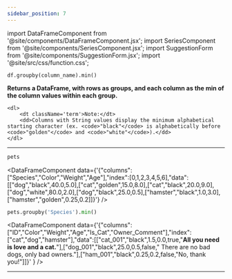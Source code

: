 ```yaml
---
sidebar_position: 7
---
```


import DataFrameComponent from '@site/components/DataFrameComponent.jsx';
import SeriesComponent from '@site/components/SeriesComponent.jsx';
import SuggestionForm from '@site/components/SuggestionForm.jsx';
import '@site/src/css/function.css';

<code>df.groupby(column_name).min()</code>

<div className='base'>
    <p><strong>Returns a DataFrame, with rows as groups, and each column as the min of the column values within each group.</strong></p>

    <dl>
        <dt className='term'>Note:</dt>
        <dd>Columns with String values display the minimum alphabetical starting character (ex. <code>"black"</code> is alphabetically before <code>"golden"</code> and <code>"white"</code>).</dd>
    </dl>
</div>

---

```python
pets
```

<DataFrameComponent data={'{"columns":["Species","Color","Weight","Age"],"index":[0,1,2,3,4,5,6],"data":[["dog","black",40.0,5.0],["cat","golden",15.0,8.0],["cat","black",20.0,9.0],["dog","white",80.0,2.0],["dog","black",25.0,0.5],["hamster","black",1.0,3.0],["hamster","golden",0.25,0.2]]}'} />

```python
pets.groupby('Species').min()
```

<DataFrameComponent data={'{"columns":["ID","Color","Weight","Age","Is_Cat","Owner_Comment"],"index":["cat","dog","hamster"],"data":[["cat_001","black",1.5,0.0,true,"****All you need is love and a cat.****"],["dog_001","black",25.0,0.5,false,"      There are no bad dogs, only bad owners."],["ham_001","black",0.25,0.2,false,"No, thank you!"]]}'
} />

---
<SuggestionForm/>